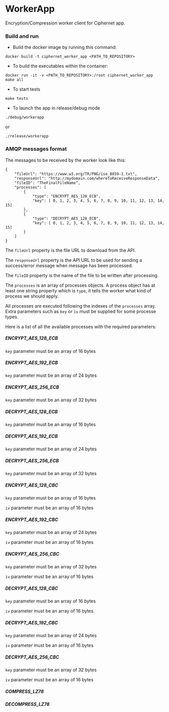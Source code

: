 # WorkerApp
Encryption/Compression worker client for Ciphernet app.
### Build and run
* Build the docker image by running this command:
```
docker build -t ciphernet_worker_app <PATH_TO_REPOSITORY>
```
* To build the executables within the container:
```
docker run -it -v <PATH_TO_REPOSITORY>:/root ciphernet_worker_app
make all
```
* To start tests
```
make tests
```
* To launch the app in release/debug mode
```
./debug/workerapp
```
or
```
./release/workerapp
```

### AMQP messages format

The messages to be received by the worker look like this:

```
{ 
	"fileUrl": "https://www.w3.org/TR/PNG/iso_8859-1.txt", 
	"responseUrl": "http://mydomain.com/whereToReceiveResponseData",
	"fileID": "TheFinalFileName",
	"processes": [
		{
			"type": "ENCRYPT_AES_128_ECB",
			"key": [ 0, 1, 2, 3, 4, 5, 6, 7, 8, 9, 10, 11, 12, 13, 14, 15]
		},
		{
			"type": "DECRYPT_AES_128_ECB",
			"key": [ 0, 1, 2, 3, 4, 5, 6, 7, 8, 9, 10, 11, 12, 13, 14, 15]
		}
	] 
}
```

The `fileUrl` property is the file URL to download from the API.

The `responseUrl` property is the API URL to be used for sending a success/error message when message has been processed.

The `fileID` property is the name of the file to be written after processing.

The `processes` is an array of processes objects. A process object has at least one string property which is `type`, it tells the worker what kind of process we should apply.

All processes are executed following the indexes of the `processes` array.
Extra parameters such as `key` or `iv` must be supplied for some processe types.

Here is a list of all the available processes with the required parameters:

##### ENCRYPT_AES_128_ECB

`key` parameter must be an array of 16 bytes

##### ENCRYPT_AES_192_ECB

`key` parameter must be an array of 24 bytes

##### ENCRYPT_AES_256_ECB

`key` parameter must be an array of 32 bytes

##### DECRYPT_AES_128_ECB

`key` parameter must be an array of 16 bytes

##### DECRYPT_AES_192_ECB

`key` parameter must be an array of 24 bytes

##### DECRYPT_AES_256_ECB

`key` parameter must be an array of 32 bytes

##### ENCRYPT_AES_128_CBC

`key` parameter must be an array of 16 bytes

`iv` parameter must be an array of 16 bytes

##### ENCRYPT_AES_192_CBC

`key` parameter must be an array of 24 bytes

`iv` parameter must be an array of 16 bytes

##### ENCRYPT_AES_256_CBC

`key` parameter must be an array of 32 bytes

`iv` parameter must be an array of 16 bytes

##### DECRYPT_AES_128_CBC

`key` parameter must be an array of 16 bytes

`iv` parameter must be an array of 16 bytes

##### DECRYPT_AES_192_CBC

`key` parameter must be an array of 24 bytes

`iv` parameter must be an array of 16 bytes

##### DECRYPT_AES_256_CBC

`key` parameter must be an array of 32 bytes

`iv` parameter must be an array of 16 bytes

##### COMPRESS_LZ78

##### DECOMPRESS_LZ78






